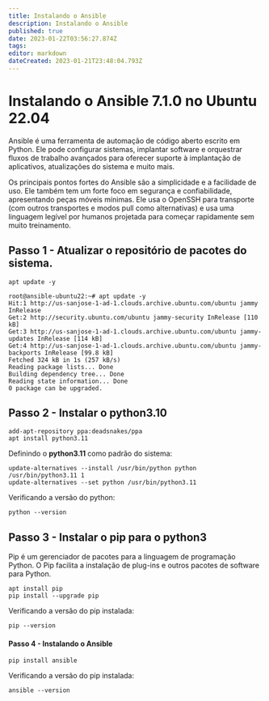```yaml
---
title: Instalando o Ansible
description: Instalando o Ansible
published: true
date: 2023-01-22T03:56:27.874Z
tags: 
editor: markdown
dateCreated: 2023-01-21T23:48:04.793Z
---
```


# Instalando o Ansible 7.1.0 no Ubuntu 22.04
Ansible é uma ferramenta de automação de código aberto escrito em Python. Ele pode configurar sistemas, implantar software e orquestrar fluxos de trabalho avançados para oferecer suporte à implantação de aplicativos, atualizações do sistema e muito mais.

Os principais pontos fortes do Ansible são a simplicidade e a facilidade de uso. Ele também tem um forte foco em segurança e confiabilidade, apresentando peças móveis mínimas. Ele usa o OpenSSH para transporte (com outros transportes e modos pull como alternativas) e usa uma linguagem legível por humanos projetada para começar rapidamente sem muito treinamento.

## Passo 1 - Atualizar o repositório de pacotes do sistema.
```shell
apt update -y
```
```shell
root@ansible-ubuntu22:~# apt update -y
Hit:1 http://us-sanjose-1-ad-1.clouds.archive.ubuntu.com/ubuntu jammy InRelease
Get:2 http://security.ubuntu.com/ubuntu jammy-security InRelease [110 kB]
Get:3 http://us-sanjose-1-ad-1.clouds.archive.ubuntu.com/ubuntu jammy-updates InRelease [114 kB]
Get:4 http://us-sanjose-1-ad-1.clouds.archive.ubuntu.com/ubuntu jammy-backports InRelease [99.8 kB]
Fetched 324 kB in 1s (257 kB/s)
Reading package lists... Done
Building dependency tree... Done
Reading state information... Done
0 package can be upgraded.
```
## Passo 2 - Instalar o python3.10
```shell
add-apt-repository ppa:deadsnakes/ppa
apt install python3.11
```
Definindo o **python3.11** como padrão do sistema:
```shell
update-alternatives --install /usr/bin/python python /usr/bin/python3.11 1
update-alternatives --set python /usr/bin/python3.11
```
Verificando a versão do python:
```shell
python --version
```
## Passo 3 - Instalar o pip para o python3
Pip é um gerenciador de pacotes para a linguagem de programação Python. O Pip facilita a instalação de plug-ins e outros pacotes de software para Python.
```shell
apt install pip
pip install --upgrade pip
```
Verificando a versão do pip instalada:
```shell
pip --version
```
#### Passo 4 - Instalando o Ansible
```shell
pip install ansible
```
Verificando a versão do pip instalada:
```shell
ansible --version
```
